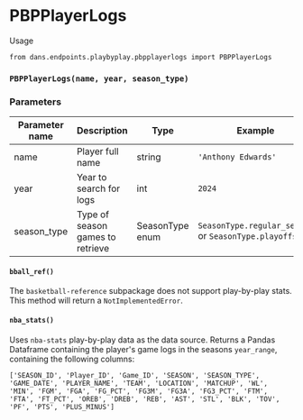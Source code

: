# PBPPlayerLogs

Usage

```
from dans.endpoints.playbyplay.pbpplayerlogs import PBPPlayerLogs
```

### `PBPPlayerLogs(name, year, season_type)`

### Parameters

| Parameter name |  Description      |  Type     | Example             |
|----------------|-------------------|-----------|---------------------|
| name           | Player full name  |   string  | `'Anthony Edwards'` |
| year     | Year to search for logs | int | `2024` |
| season_type    | Type of season games to retrieve | SeasonType enum | `SeasonType.regular_season` or `SeasonType.playoffs` |

#### `bball_ref()`

  The `basketball-reference` subpackage does not support play-by-play stats. This method will return a `NotImplementedError`.

#### `nba_stats()`

  Uses `nba-stats` play-by-play data as the data source. Returns a Pandas Dataframe containing the player's game logs in the seasons `year_range`, containing the following columns:

  ```
  ['SEASON_ID', 'Player_ID', 'Game_ID', 'SEASON', 'SEASON_TYPE', 'GAME_DATE', 'PLAYER_NAME', 'TEAM', 'LOCATION', 'MATCHUP', 'WL', 'MIN', 'FGM', 'FGA', 'FG_PCT', 'FG3M', 'FG3A', 'FG3_PCT', 'FTM', 'FTA', 'FT_PCT', 'OREB', 'DREB', 'REB', 'AST', 'STL', 'BLK', 'TOV', 'PF', 'PTS', 'PLUS_MINUS']
  ```

